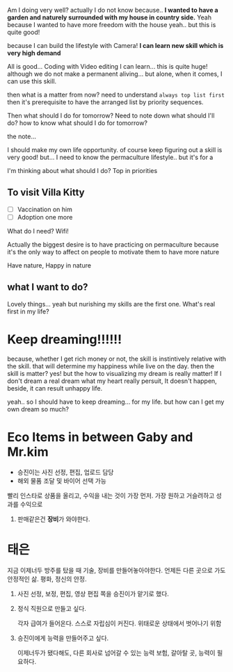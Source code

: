 
Am I doing very well?
actually I do not know
because.. 
**I wanted to have a garden and naturely surrounded with my house in country side.**
Yeah because I wanted to have more freedom with the house
yeah.. 
but this is quite good!

because I can build the lifestyle with Camera!
**I can learn new skill which is very high demand**

All is good...
Coding with Video editing I can learn...
this is quite huge!
although we do not make a permanent aliving...
but alone, when it comes, I can use this skill.

then what is a matter from now?
need to understand `always top list first`
then it's prerequisite to have the arranged list by priority sequences.

Then what should I do for tomorrow?
Need to note down what should I'll do?
how to know what should I do for tomorrow?

the note...

I should make my own life opportunity.
of course keep figuring out a skill is very good!
but... I need to know the permaculture lifestyle.. but it's for a 

I'm thinking about what should I do?
Top in priorities

## To visit Villa Kitty

* [ ] Vaccination on him
* [ ] Adoption one more

What do I need?
Wifi!


Actually the biggest desire is to have practicing on permaculture
because it's the only way to affect on people to motivate them to have more nature

Have nature,
Happy in nature

## what I want to do?

Lovely things...
yeah but nurishing my skills are the first one.
What's real first in my life?

# Keep dreaming!!!!!!

because, whether I get rich money or not, the skill is instintively relative with the skill.
that will determine my happiness while live on the day.
then the skill is matter?
yes!
but the how to visualizing my dream is really matter!
If I don't dream a real dream what my heart really persuit, It doesn't happen, beside, it can result unhappy life.

yeah.. so I should have to keep dreaming... for my life.
but how can I get my own dream so much?

# Eco Items in between Gaby and Mr.kim

- 승진이는 사진 선정, 편집, 업로드 담당
- 해외 물품 조달 및 바이어 선택 가능

빨리 인스타로 상품을 올리고, 수익을 내는 것이 가장 먼저.
가장 원하고 거슬려하고
성과를 수익으로

1. 판매같은건 **장비**가 와야한다.


# 태은

지금 이제너두 방주를 탔을 때 기술, 장비를 만들어놓아야한다.
언제든 다른 곳으로 가도 안정적인 삶.
평화, 정신의 안정.


1. 사진 선정, 보정, 편집, 영상 편집 쪽을 승진이가 맡기로 했다.

2. 정식 직원으로 만들고 싶다.

    각자 급여가 들어온다.
    스스로 자립심이 커진다.
    위태로운 상태에서 벗어나기 위함

3. 승진이에게 능력을 만들어주고 싶다.

    이제너두가 됐다해도, 다른 회사로 넘어갈 수 있는 능력
    보험, 갈아탈 곳, 능력이 필요하다.

